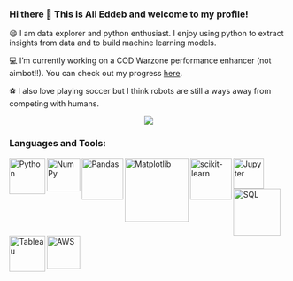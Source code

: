 ### Hi there 👋 This is Ali Eddeb and welcome to my profile!

😄 I am data explorer and python enthusiast. I enjoy using python to extract insights from data and to build machine learning models.

:computer: I’m currently working on a COD Warzone performance enhancer (not aimbot!!). You can check out my progress <a href="https://github.com/aeddeb/Predicting-Warzone-Wins-Based-on-Player-Performance">here</a>.

:soccer: I also love playing soccer but I think robots are still a ways away from competing with humans.

<p align="center">
  <img src="https://media.giphy.com/media/NWlBEcDW5evFS/giphy.gif" />
</p>

### Languages and Tools:

<img align="left" alt="Python" width = "65px" src="https://cdn.wccftech.com/wp-content/uploads/2015/10/python-logo.png" />
<img align="left" alt="NumPy" width = "60px" src="https://user-images.githubusercontent.com/98330/63813335-20cd4b80-c8e2-11e9-9c04-e4dbf7285aa1.png" />
<img align="left" alt="Pandas" width = "75px" src="https://numfocus.org/wp-content/uploads/2016/07/pandas-logo-300.png" />
<img align="left" alt="Matplotlib" width = "115px" src="https://www.janmeppe.com/assets/2019-12-24-matplotlib/matplotlib.jpg" />
<img align="left" alt="scikit-learn" width = "75px" src="https://upload.wikimedia.org/wikipedia/commons/thumb/0/05/Scikit_learn_logo_small.svg/1200px-Scikit_learn_logo_small.svg.png" />
<img align="left" alt="Jupyter" width = "55px" src="https://upload.wikimedia.org/wikipedia/commons/thumb/3/38/Jupyter_logo.svg/1200px-Jupyter_logo.svg.png" />
<img align="left" alt="SQL" width = "85px" src="https://cdn.worldvectorlogo.com/logos/mysql.svg" />
<img align="left" alt="Tableau" width = "65px" src="https://i2.wp.com/zappysys.com/blog/wp-content/uploads/2018/06/tableau-integration-logo.png?fit=376%2C376&ssl=1" />
<img align="left" alt="AWS" width = "60px" src="https://cdn.iconscout.com/icon/free/png-512/aws-1869025-1583149.png" />

<!--- If needed, image for git icon:
<img align="left" alt="Git Bash" width = "55px" src="https://hasura.io/blog/content/images/downloaded_images/setting-up-git-bash-for-windows-e26b59e44257/1-Je4yF-xdHEluVvmS0qw8JQ.png" />
-->
